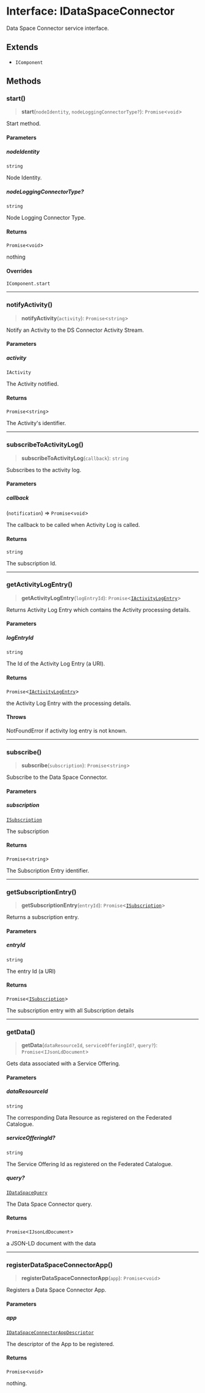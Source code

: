 # Interface: IDataSpaceConnector

Data Space Connector service interface.

## Extends

- `IComponent`

## Methods

### start()

> **start**(`nodeIdentity`, `nodeLoggingConnectorType?`): `Promise`\<`void`\>

Start method.

#### Parameters

##### nodeIdentity

`string`

Node Identity.

##### nodeLoggingConnectorType?

`string`

Node Logging Connector Type.

#### Returns

`Promise`\<`void`\>

nothing

#### Overrides

`IComponent.start`

***

### notifyActivity()

> **notifyActivity**(`activity`): `Promise`\<`string`\>

Notify an Activity to the DS Connector Activity Stream.

#### Parameters

##### activity

`IActivity`

The Activity notified.

#### Returns

`Promise`\<`string`\>

The Activity's identifier.

***

### subscribeToActivityLog()

> **subscribeToActivityLog**(`callback`): `string`

Subscribes to the activity log.

#### Parameters

##### callback

(`notification`) => `Promise`\<`void`\>

The callback to be called when Activity Log is called.

#### Returns

`string`

The subscription Id.

***

### getActivityLogEntry()

> **getActivityLogEntry**(`logEntryId`): `Promise`\<[`IActivityLogEntry`](IActivityLogEntry.md)\>

Returns Activity Log Entry which contains the Activity processing details.

#### Parameters

##### logEntryId

`string`

The Id of the Activity Log Entry (a URI).

#### Returns

`Promise`\<[`IActivityLogEntry`](IActivityLogEntry.md)\>

the Activity Log Entry with the processing details.

#### Throws

NotFoundError if activity log entry is not known.

***

### subscribe()

> **subscribe**(`subscription`): `Promise`\<`string`\>

Subscribe to the Data Space Connector.

#### Parameters

##### subscription

[`ISubscription`](ISubscription.md)

The subscription

#### Returns

`Promise`\<`string`\>

The Subscription Entry identifier.

***

### getSubscriptionEntry()

> **getSubscriptionEntry**(`entryId`): `Promise`\<[`ISubscription`](ISubscription.md)\>

Returns a subscription entry.

#### Parameters

##### entryId

`string`

The entry Id (a URI)

#### Returns

`Promise`\<[`ISubscription`](ISubscription.md)\>

The subscription entry with all Subscription details

***

### getData()

> **getData**(`dataResourceId`, `serviceOfferingId?`, `query?`): `Promise`\<`IJsonLdDocument`\>

Gets data associated with a Service Offering.

#### Parameters

##### dataResourceId

`string`

The corresponding Data Resource as registered on the Federated Catalogue.

##### serviceOfferingId?

`string`

The Service Offering Id as registered on the Federated Catalogue.

##### query?

[`IDataSpaceQuery`](IDataSpaceQuery.md)

The Data Space Connector query.

#### Returns

`Promise`\<`IJsonLdDocument`\>

a JSON-LD document with the data

***

### registerDataSpaceConnectorApp()

> **registerDataSpaceConnectorApp**(`app`): `Promise`\<`void`\>

Registers a Data Space Connector App.

#### Parameters

##### app

[`IDataSpaceConnectorAppDescriptor`](IDataSpaceConnectorAppDescriptor.md)

The descriptor of the App to be registered.

#### Returns

`Promise`\<`void`\>

nothing.
